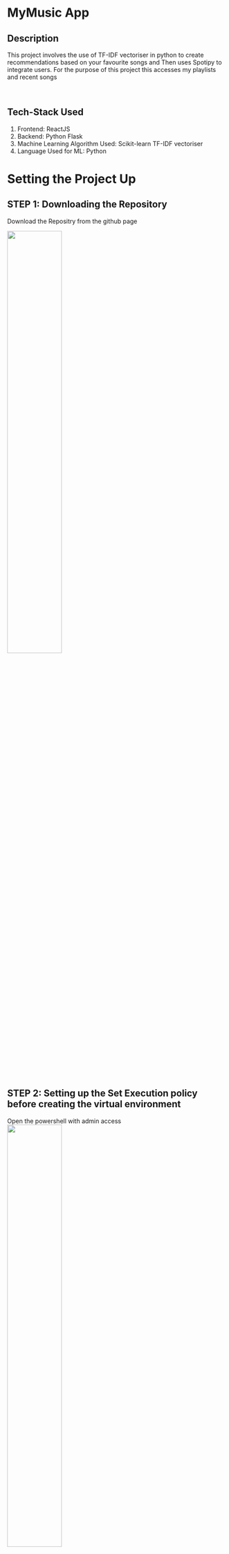 # MyMusic App

## Description

This project involves the use of TF-IDF vectoriser in python to create recommendations based on your favourite songs and Then uses Spotipy to integrate users. For the purpose of this project this accesses my playlists and recent songs

<br />

## Tech-Stack Used

 1. Frontend: ReactJS
 2. Backend: Python Flask
 3. Machine Learning Algorithm Used: Scikit-learn TF-IDF vectoriser
 4. Language Used for ML: Python
 
# Setting the Project Up
 
## STEP 1: Downloading the Repository

Download the Repositry from the github page
<br />

<img src="readmeimages/downloading.png" width="50%"> 
<br />

## STEP 2: Setting up the Set Execution policy before creating the virtual environment

Open the powershell with admin access 
<br />
<img src="readmeimages/pic1.png" width="50%">
<br />

Execute the following Set-ExecutionPolicy unrestricted command and then answer Y to configure
<br />
<img src="readmeimages/pic2.png" width="50%"> 
<br />

## STEP 3: Configuring the files

Delete the package.json and package-lock.json from the mymusic folder and manifest.json from the ppublic folder
<br/>
<img src="readmeimages/pic3.png" width="50%">
<br />
<br/>
<img src="readmeimages/pic4.png" width="50%">
<br/>
<br/>

Download package.json, package-lock.json and manifest.json 
<br/>
<img src="readmeimages/pic5.png" width="50%">
<br />
<br/>
manifest.json is in public directory
<br/>
<br/>
<img src="readmeimages/pic6.png" width="50%">
<br/>
<br/>

Replacing the previously deleted files with the newly downloaded ones
<br/>
<img src="readmeimages/pic7.png" width="50%">
<br/>
<br/>
<img src="readmeimages/pic8.png" width="50%">

## STEP 4: Adding the venv and setting up the frontend and backend
1. In the powershell terminal move to engage-project
    <br/>
    <br/>
    - pip install virtualenv 
    - virtualenv env
    - .\env\Scripts\activate.ps1
    
    <br />
    <img src="readmeimages/carbon.png" width="50%">
    <br/>
2. Install flask in the virtual environment
   <br/>
   <br />
   - pip install flask
   <br />
   <img src="readmeimages/flaskinstall.png" width="50%">
   <br />
3. Configuring the react
   <br />
   <br />
   - cd mymusic
   - npm install
   <br />
   <img src="readmeimages/npm.png" width="50%">
   <br/>
4. Moving back into the directory to run these pip commands
    <br />
    <br />
    - cd ..
    - pip install spotipy
    - pip install flask-cors
    - pip install pandas
    - pip install python-dotenv
    - pip install scikit-learn
    - pip install matplotlib
    <br />
    <br />
    <img src="readmeimages/npm.png" width="50%">
    <br />
   
5. Running flask to run the backend
    <br />
    <br />
    - flask run
    <br/>
    <br />
    <img src="readmeimages/flaskrun.png" width="50%">
    <br />
   
6. Start the react server
    <br />
    <br />
    - cd mymusic
    - npm start
    <br />
    <br />
    <img src="readmeimages/npmstart.png" width="50%">
    <br />
    
7. The page should load on localhost:3000 and the backend on localhost:5000

# Spotipy Integration

The project involves integration with the spotify API to fetch user libraries and songs and intergration with the spotipy library for python.
<br />
This library involves the use of user's playlist and songs that they like to produce recommendations and at the same time play songs in the real time. To play songs in the real time react-spotify-web-playback is used. Spotipy generates the access_token in a python environment thus rendering easy for flask development.
<br/>

### NOTE: for the purpose of this project, I have added my client id and secret rather than putting the .env file in .gitignore

#Recommendation Engine

# TD-IDF Vectoriser

 - A tf-idf vectoriser is text frequency inverse document frequency vectoriser that generates featureset values according to the repetition of words in a fiven data-set
 - The more a word is repeated in a document, the lesser weight it holds
 - Using this suitable weights can be put into a genre of music that can be inturn used to create a dataset like this:
 <br/>
 <br/>
 <img src="readmeimages/featureset.png" width="50%">
 - Using this a vector can be generated for one song or be clubbed together for more than one song to compare with.
 - This comparision yields the songs required 
 - The project includes the trained model and the cleaned up dataset for the final readings

# Recommendation generation
 - The featureset is generated and a similar featureset is also generated for the songs in question. These featuresets are then converted into vectors by summing each individual properties
 - We then use cosine similarity to get how much two vectors are alike and thus generate a similarity rating of songs to provide recommendation. 
 - This dataset includes songs from the top 250 artists of past decade 
 - Number of songs are in excess of 30000

  
